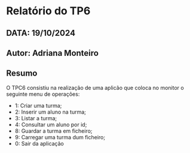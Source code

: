 # Relatório do TP6
## DATA: 19/10/2024
## Autor: Adriana Monteiro

## Resumo

O TPC6 consistiu na realização de uma aplicão que coloca no monitor o seguinte menu de operações:
* 1: Criar uma turma;
* 2: Inserir um aluno na turma;
* 3: Listar a turma;
* 4: Consultar um aluno por id;
* 8: Guardar a turma em ficheiro;
* 9: Carregar uma turma dum ficheiro;
* 0: Sair da aplicação
